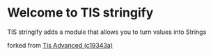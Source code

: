 # Welcome to TIS stringify

TIS stringify adds a module that allows you to turn values into Strings

forked from [Tis Advanced (c19343a)](https://gitlab.com/zack-emmert/tis-advanced/-/commit/c19343abd5e06239c948d2878b14f37600a787c5)